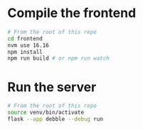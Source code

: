 # Compile the frontend

```sh
# From the root of this repo
cd frontend
nvm use 16.16
npm install
npm run build # or npm run watch
```

# Run the server

```sh
# From the root of this repo
source venv/bin/activate
flask --app debble --debug run
```
